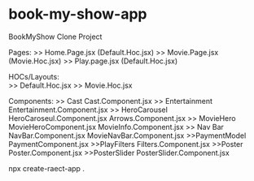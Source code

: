 # book-my-show-app
BookMyShow Clone Project


Pages:
      >> Home.Page.jsx (Default.Hoc.jsx)
      >> Movie.Page.jsx (Movie.Hoc.jsx)
      >> Play.page.jsx (Default.Hoc.jsx)

HOCs/Layouts:   
         >> Default.Hoc.jsx
         >> Movie.Hoc.jsx

Components:
    >> Cast             Cast.Component.jsx
    >> Entertainment    Entertainment.Component.jsx
    >> HeroCarousel     HeroCaroseul.Component.jsx
                        Arrows.Component.jsx
    >> MovieHero        MovieHeroComponent.jsx
                        MovieInfo.Component.jsx
    >> Nav Bar          NavBar.Component.jsx
                        MovieNavBar.Component.jsx
    >>PaymentModel      PaymentComponent.jsx
    >>PlayFilters       Filters.Component.jsx
    >>Poster            Poster.Component.jsx
    >>PosterSlider      PosterSlider.Component.jsx

npx create-raect-app .
